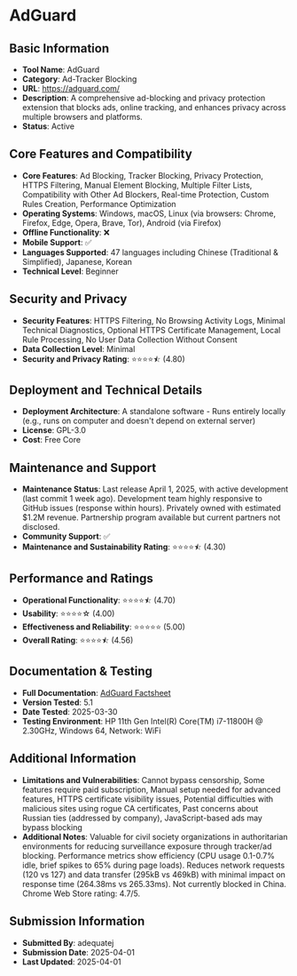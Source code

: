 # AdGuard

## Basic Information
- **Tool Name**: AdGuard
- **Category**: Ad-Tracker Blocking
- **URL**: https://adguard.com/
- **Description**: A comprehensive ad-blocking and privacy protection extension that blocks ads, online tracking, and enhances privacy across multiple browsers and platforms.
- **Status**: Active

## Core Features and Compatibility
- **Core Features**: Ad Blocking, Tracker Blocking, Privacy Protection, HTTPS Filtering, Manual Element Blocking, Multiple Filter Lists, Compatibility with Other Ad Blockers, Real-time Protection, Custom Rules Creation, Performance Optimization
- **Operating Systems**: Windows, macOS, Linux (via browsers: Chrome, Firefox, Edge, Opera, Brave, Tor), Android (via Firefox)
- **Offline Functionality**: ❌
- **Mobile Support**: ✅
- **Languages Supported**: 47 languages including Chinese (Traditional & Simplified), Japanese, Korean
- **Technical Level**: Beginner

## Security and Privacy
- **Security Features**: HTTPS Filtering, No Browsing Activity Logs, Minimal Technical Diagnostics, Optional HTTPS Certificate Management, Local Rule Processing, No User Data Collection Without Consent
- **Data Collection Level**: Minimal
- **Security and Privacy Rating**: ⭐⭐⭐⭐⯪ (4.80)

## Deployment and Technical Details
- **Deployment Architecture**: A standalone software - Runs entirely locally (e.g., runs on computer and doesn't depend on external server)
- **License**: GPL-3.0
- **Cost**: Free Core

## Maintenance and Support
- **Maintenance Status**: Last release April 1, 2025, with active development (last commit 1 week ago). Development team highly responsive to GitHub issues (response within hours). Privately owned with estimated $1.2M revenue. Partnership program available but current partners not disclosed.
- **Community Support**: ✅
- **Maintenance and Sustainability Rating**: ⭐⭐⭐⭐⯪ (4.30)

## Performance and Ratings
- **Operational Functionality**: ⭐⭐⭐⭐⯪ (4.70)
- **Usability**: ⭐⭐⭐⭐☆ (4.00)
- **Effectiveness and Reliability**: ⭐⭐⭐⭐⭐ (5.00)
- **Overall Rating**: ⭐⭐⭐⭐⯪ (4.56)

## Documentation & Testing
- **Full Documentation**: [AdGuard Factsheet](../../factsheets/AdGuard.pdf)
- **Version Tested**: 5.1
- **Date Tested**: 2025-03-30
- **Testing Environment**: HP 11th Gen Intel(R) Core(TM) i7-11800H @ 2.30GHz, Windows 64, Network: WiFi

## Additional Information
- **Limitations and Vulnerabilities**: Cannot bypass censorship, Some features require paid subscription, Manual setup needed for advanced features, HTTPS certificate visibility issues, Potential difficulties with malicious sites using rogue CA certificates, Past concerns about Russian ties (addressed by company), JavaScript-based ads may bypass blocking
- **Additional Notes**: Valuable for civil society organizations in authoritarian environments for reducing surveillance exposure through tracker/ad blocking. Performance metrics show efficiency (CPU usage 0.1-0.7% idle, brief spikes to 65% during page loads). Reduces network requests (120 vs 127) and data transfer (295kB vs 469kB) with minimal impact on response time (264.38ms vs 265.33ms). Not currently blocked in China. Chrome Web Store rating: 4.7/5.

## Submission Information
- **Submitted By**: adequatej
- **Submission Date**: 2025-04-01
- **Last Updated**: 2025-04-01
